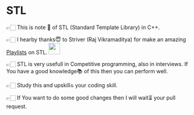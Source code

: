 # STL

👉🏻 This is note 📝 of STL (Standard Template Library) in C++. 

👉🏻 I hearby thanks😇 to Striver (Raj Vikramaditya) for make an amazing <a href="https://youtube.com/playlist?list=PLN4aKSfpk8TQ6CqzMRDVUr-jEpObLiYdq"> Playlists</a> on STL.
<a href="https://youtube.com/playlist?list=PLN4aKSfpk8TQ6CqzMRDVUr-jEpObLiYdq">
  <img width="30px" src="https://i.pinimg.com/originals/46/02/cb/4602cbc18967da9c1eba7452905cd99b.png" />
  </a>

👉🏻 STL is very usefull in Competitive programming, also in interviews. If You have a good knowledge📚 of this then you can perform well.

👉🏻 Study this and upskill🔝 your coding skill.

👉🏻 If You want to do some good changes then I will wait⏳ your pull request.
